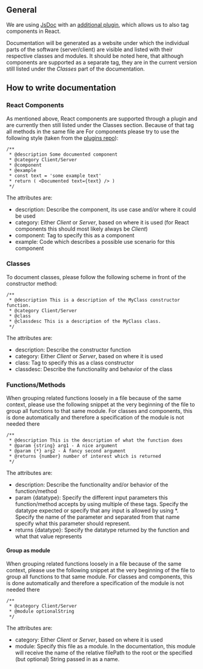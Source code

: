 ## General
We are using [JsDoc](https://jsdoc.app) with an [additional plugin](https://github.com/SoftwareBrothers/better-docs), which allows us to also tag components in React.

Documentation will be generated as a website under which the individual parts of the software (server/client) are visible and listed with their respective classes and modules.
It should be noted here, that although components are supported as a separate tag, they are in the current version still listed under the *Classes* part of the documentation.

## How to write documentation
### React Components
As mentioned above, React components are supported through a plugin and are currently then still listed under the Classes section.
Because of that tag all methods in the same file are
For components please try to use the following style (taken from the [plugins repo](https://github.com/SoftwareBrothers/better-docs#preview)):
```
/**
 * @description Some documented component
 * @category Client/Server
 * @component
 * @example
 * const text = 'some example text'
 * return ( <Documented text={text} /> )
 */
```
The attributes are:
* description: Describe the component, its use case and/or where it could be used
* category: Either *Client* or *Server*, based on where it is used (for React components this should most likely always be *Client*)
* component: Tag to specify this as a component
* example: Code which describes a possible use scenario for this component

### Classes
To document classes, please follow the following scheme in front of the constructor method:
```
/**
 * @description This is a description of the MyClass constructor function.
 * @category Client/Server
 * @class
 * @classdesc This is a description of the MyClass class.
 */
```
The attributes are:
* description: Describe the constructor function
* category: Either *Client* or *Server*, based on where it is used
* class: Tag to specify this as a class constructor
* classdesc: Describe the functionality and behavior of the class


### Functions/Methods
When grouping related functions loosely in a file because of the same context, please use the following snippet at the very beginning of the file to group all functions to that same module. For classes and components, this is done automatically and therefore a specification of the module is not needed there
```
/**
 * @description This is the description of what the function does
 * @param {string} arg1 - A nice argument
 * @param {*} arg2 - A fancy second argument
 * @returns {number} number of interest which is returned
 */
```
The attributes are:
* description: Describe the functionality and/or behavior of the function/method
* param {datatype}: Specify the different input parameters this function/method accepts by using multiple of these tags. Specify the datatype expected or specify that any input is allowed by using *. Specify the name of the parameter and separated from that name specify what this parameter should represent.
* returns {datatype}: Specify the datatype returned by the function and what that value represents

#### Group as module
When grouping related functions loosely in a file because of the same context, please use the following snippet at the very beginning of the file to group all functions to that same module. For classes and components, this is done automatically and therefore a specification of the module is not needed there
```
/**
 * @category Client/Server
 * @module optionalString
 */
```
The attributes are:
* category: Either *Client* or *Server*, based on where it is used
* module: Specify this file as a module. In the documentation, this module will receive the name of the relative filePath to the root or the specified (but optional) String passed in as a name.
